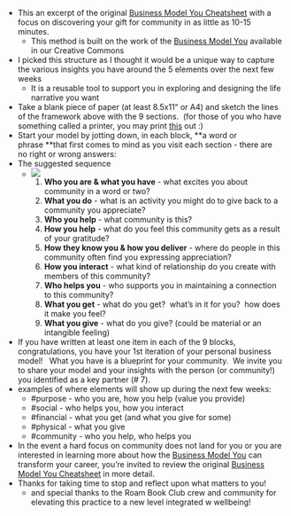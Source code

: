 - This an excerpt of the original [Business Model You Cheatsheet](http://is.gd/bmycheatsheet) with a focus on discovering your gift for community in as little as 10-15 minutes.
    - This method is built on the work of the [Business Model You](http://www.businessmodelyou.com) available in our Creative Commons
- I picked this structure as I thought it would be a unique way to capture the various insights you have around the 5 elements over the next few weeks
    - It is a reusable tool to support you in exploring and designing the life narrative you want
- Take a blank piece of paper (at least 8.5x11“ or A4) and sketch the lines of the framework above with the 9 sections.  (for those of you who have something called a printer, you may print [this](https://drive.google.com/file/d/1arq4fd4s6bsI1H5sgA_0fZzCm_Qmxt4x/view?usp=sharing) out :)
- Start your model by jotting down, in each block, **a word or phrase **that first comes to mind as you visit each section - there are no right or wrong answers:
- The suggested sequence
    - ![](https://firebasestorage.googleapis.com/v0/b/firescript-577a2.appspot.com/o/imgs%2Fapp%2FRBC7-Wellbeing%2FgAIwY35d2r.png?alt=media&token=fc928a1d-a9b8-49e7-9a50-1407de56c62e)
        1. **Who you are & what you have** - what excites you about community in a word or two?
        2. **What you do** - what is an activity you might do to give back to a community you appreciate?
        3. **Who you help** - what community is this?
        4. **How you help** - what do you feel this community gets as a result of your gratitude?
        5. **How they know you & how you deliver** - where do people in this community often find you expressing appreciation?
        6. **How you interact** - what kind of relationship do you create with members of this community?
        7. **Who helps you** - who supports you in maintaining a connection to this community?
        8. **What you get** - what do you get?  what’s in it for you?  how does it make you feel?
        9. **What you give** - what do you give? (could be material or an intangible feeling)
- If you have written at least one item in each of the 9 blocks, congratulations, you have your 1st iteration of your personal business model!   What you have is a blueprint for your community.  We invite you to share your model and your insights with the person (or community!) you identified as a key partner (# 7).
- examples of where elements will show up during the next few weeks:
    - #purpose - who you are, how you help (value you provide)
    - #social - who helps you, how you interact
    - #financial - what you get (and what you give for some)
    - #physical - what you give
    - #community - who you help, who helps you
- In the event a hard focus on community does not land for you or you are interested in learning more about how the [Business Model You](http://www.businessmodelyou.com/) can transform your career, you’re invited to review the original [Business Model You Cheatsheet](http://is.gd/bmycheatsheet) in more detail.
- Thanks for taking time to stop and reflect upon what matters to you!
    - and special thanks to the Roam Book Club crew and community for elevating this practice to a new level integrated w wellbeing!
